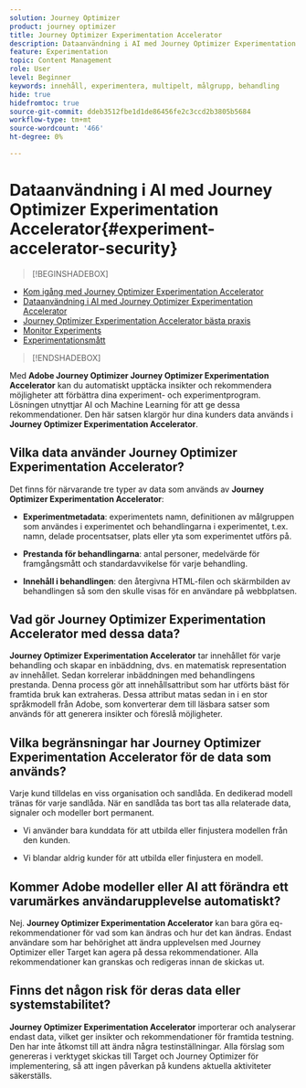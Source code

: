 ```yaml
---
solution: Journey Optimizer
product: journey optimizer
title: Journey Optimizer Experimentation Accelerator
description: Dataanvändning i AI med Journey Optimizer Experimentation Accelerator
feature: Experimentation
topic: Content Management
role: User
level: Beginner
keywords: innehåll, experimentera, multipelt, målgrupp, behandling
hide: true
hidefromtoc: true
source-git-commit: ddeb3512fbe1d1de86456fe2c3ccd2b3805b5684
workflow-type: tm+mt
source-wordcount: '466'
ht-degree: 0%

---
```


# Dataanvändning i AI med Journey Optimizer Experimentation Accelerator{#experiment-accelerator-security}

>[!BEGINSHADEBOX]

* [Kom igång med Journey Optimizer Experimentation Accelerator](experiment-accelerator.md)
* [Dataanvändning i AI med Journey Optimizer Experimentation Accelerator](experiment-accelerator-security.md)
* [Journey Optimizer Experimentation Accelerator bästa praxis](experiment-accelerator-best-practices.md)
* [Monitor Experiments](experiment-accelerator-monitor.md)
* [Experimentationsmått](experiment-accelerator-metrics.md)

>[!ENDSHADEBOX]

Med **Adobe Journey Optimizer Journey Optimizer Experimentation Accelerator** kan du automatiskt upptäcka insikter och rekommendera möjligheter att förbättra dina experiment- och experimentprogram. Lösningen utnyttjar AI och Machine Learning för att ge dessa rekommendationer. Den här satsen klargör hur dina kunders data används i **Journey Optimizer Experimentation Accelerator**.

## Vilka data använder Journey Optimizer Experimentation Accelerator?

Det finns för närvarande tre typer av data som används av **Journey Optimizer Experimentation Accelerator**:

* **Experimentmetadata**: experimentets namn, definitionen av målgruppen som användes i experimentet och behandlingarna i experimentet, t.ex. namn, delade procentsatser, plats eller yta som experimentet utförs på.

* **Prestanda för behandlingarna**: antal personer, medelvärde för framgångsmått och standardavvikelse för varje behandling.

* **Innehåll i behandlingen**: den återgivna HTML-filen och skärmbilden av behandlingen så som den skulle visas för en användare på webbplatsen.

## Vad gör Journey Optimizer Experimentation Accelerator med dessa data?

**Journey Optimizer Experimentation Accelerator** tar innehållet för varje behandling och skapar en inbäddning, dvs. en matematisk representation av innehållet. Sedan korrelerar inbäddningen med behandlingens prestanda. Denna process gör att innehållsattribut som har utförts bäst för framtida bruk kan extraheras. Dessa attribut matas sedan in i en stor språkmodell från Adobe, som konverterar dem till läsbara satser som används för att generera insikter och föreslå möjligheter.

## Vilka begränsningar har Journey Optimizer Experimentation Accelerator för de data som används?

Varje kund tilldelas en viss organisation och sandlåda. En dedikerad modell tränas för varje sandlåda. När en sandlåda tas bort tas alla relaterade data, signaler och modeller bort permanent.

* Vi använder bara kunddata för att utbilda eller finjustera modellen från den kunden.

* Vi blandar aldrig kunder för att utbilda eller finjustera en modell.

## Kommer Adobe modeller eller AI att förändra ett varumärkes användarupplevelse automatiskt?

Nej. **Journey Optimizer Experimentation Accelerator** kan bara göra eq-rekommendationer för vad som kan ändras och hur det kan ändras. Endast användare som har behörighet att ändra upplevelsen med Journey Optimizer eller Target kan agera på dessa rekommendationer. Alla rekommendationer kan granskas och redigeras innan de skickas ut.

## Finns det någon risk för deras data eller systemstabilitet?

**Journey Optimizer Experimentation Accelerator** importerar och analyserar endast data, vilket ger insikter och rekommendationer för framtida testning. Den har inte åtkomst till att ändra några testinställningar. Alla förslag som genereras i verktyget skickas till Target och Journey Optimizer för implementering, så att ingen påverkan på kundens aktuella aktiviteter säkerställs.
